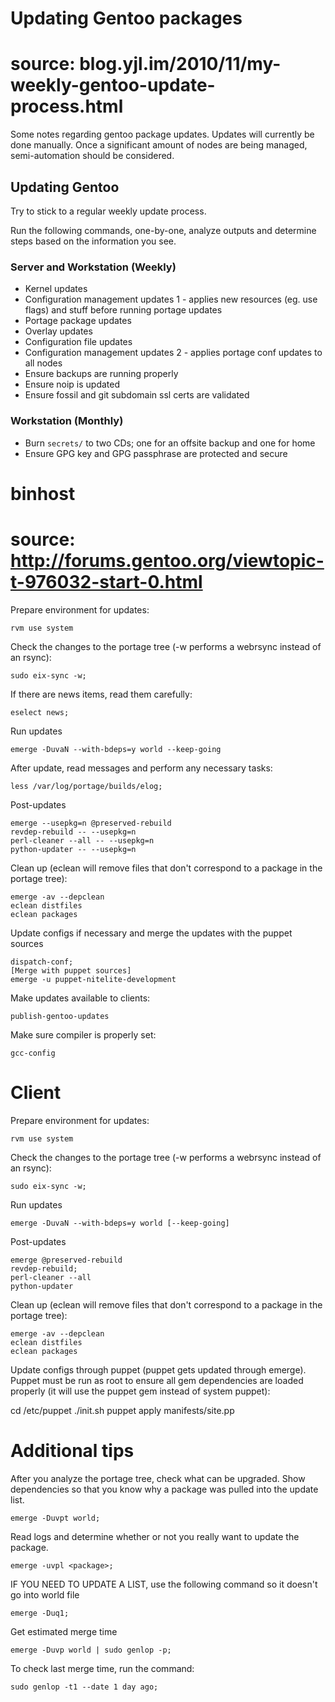 
# Updating Gentoo packages
#
# source: blog.yjl.im/2010/11/my-weekly-gentoo-update-process.html

Some notes regarding gentoo package updates. Updates will currently be done
manually. Once a significant amount of nodes are being managed, semi-automation
should be considered.

## Updating Gentoo

Try to stick to a regular weekly update process.

Run the following commands, one-by-one, analyze outputs and determine steps
based on the information you see.

### Server and Workstation (Weekly)

- Kernel updates
- Configuration management updates 1 - applies new resources (eg. use flags) and
  stuff before running portage updates
- Portage package updates
- Overlay updates
- Configuration file updates
- Configuration management updates 2 - applies portage conf updates to all nodes
- Ensure backups are running properly
- Ensure noip is updated
- Ensure fossil and git subdomain ssl certs are validated

### Workstation (Monthly)

- Burn `secrets/` to two CDs; one for an offsite backup and one for home
- Ensure GPG key and GPG passphrase are protected and secure

# binhost
#
# source: http://forums.gentoo.org/viewtopic-t-976032-start-0.html

Prepare environment for updates:

    rvm use system

Check the changes to the portage tree (-w performs a webrsync instead of an 
rsync):

    sudo eix-sync -w;

If there are news items, read them carefully:

    eselect news;

Run updates

    emerge -DuvaN --with-bdeps=y world --keep-going

After update, read messages and perform any necessary tasks:

    less /var/log/portage/builds/elog;

Post-updates

    emerge --usepkg=n @preserved-rebuild
    revdep-rebuild -- --usepkg=n
    perl-cleaner --all -- --usepkg=n
    python-updater -- --usepkg=n

Clean up (eclean will remove files that don't correspond to a package in the portage tree):

    emerge -av --depclean
    eclean distfiles
    eclean packages

Update configs if necessary and merge the updates with the puppet sources

    dispatch-conf;
    [Merge with puppet sources]
    emerge -u puppet-nitelite-development

Make updates available to clients:

    publish-gentoo-updates

Make sure compiler is properly set:

    gcc-config

# Client

Prepare environment for updates:

    rvm use system

Check the changes to the portage tree (-w performs a webrsync instead of an 
rsync):

    sudo eix-sync -w;

Run updates

    emerge -DuvaN --with-bdeps=y world [--keep-going]

Post-updates

    emerge @preserved-rebuild
    revdep-rebuild;
    perl-cleaner --all
    python-updater

Clean up (eclean will remove files that don't correspond to a package in the portage tree):

    emerge -av --depclean
    eclean distfiles
    eclean packages

Update configs through puppet (puppet gets updated through emerge). Puppet must 
be run as root to ensure all gem dependencies are loaded properly (it will use 
the puppet gem instead of system puppet):

  cd /etc/puppet
  ./init.sh
  puppet apply manifests/site.pp

# Additional tips

After you analyze the portage tree, check what can be upgraded. Show
dependencies so that you know why a package was pulled into the update list.

    emerge -Duvpt world;

Read logs and determine whether or not you really want to update the package.

    emerge -uvpl <package>;

IF YOU NEED TO UPDATE A LIST, use the following command so it doesn't go into
world file

    emerge -Duq1;

Get estimated merge time

    emerge -Duvp world | sudo genlop -p;

To check last merge time, run the command:

    sudo genlop -t1 --date 1 day ago;

